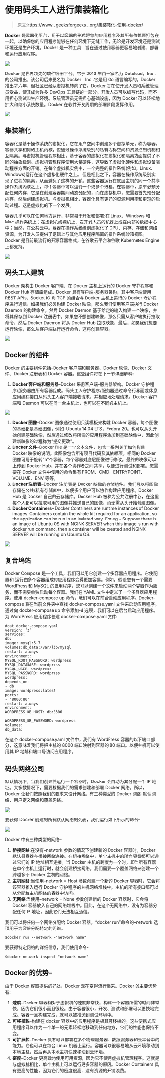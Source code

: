 # 使用码头工人进行集装箱化

> 原文:[https://www . geeksforgeeks . org/集装箱化-使用-docker/](https://www.geeksforgeeks.org/containerization-using-docker/)

**Docker** 是容器化平台，用于以容器的形式将您的应用程序及其所有依赖项打包在一起，以确保您的应用程序能够在任何环境下无缝工作，无论是开发环境还是测试环境还是生产环境。Docker 是一种工具，旨在通过使用容器更容易地创建、部署和运行应用程序。

![](img/8795e21ee73eb2d8353d93bad27c62e1.png)

Docker 是世界领先的软件容器平台。它于 2013 年由一家名为 Dotcloud，Inc .的公司推出，该公司后来更名为 Docker，Inc .它是用 Go 语言编写的。Docker 推出才六年，但社区已经从虚拟机转向了它。Docker 旨在使开发人员和系统管理员受益，使其成为许多 DevOps 工具链的一部分。开发人员可以编写代码，而不用担心测试和生产环境。系统管理员无需担心基础设施，因为 Docker 可以轻松地扩大和缩小系统数量。Docker 在软件开发周期的部署阶段发挥作用。

![](img/cbd6fae39cfe1123fb3fffb4e5aa5440.png)

## 集装箱化

容器化是基于操作系统的虚拟化，它在用户空间中创建多个虚拟单元，称为容器。容器共享相同的主机内核，但通过操作系统级别的私有名称空间和资源控制机制相互隔离。与虚拟机管理程序相比，基于容器的虚拟化在虚拟化和隔离方面提供了不同的抽象级别。虚拟机管理程序使用大量硬件，这导致了虚拟化硬件和虚拟设备驱动程序方面的开销。在每个虚拟机实例中，一个完整的操作系统(例如，Linux、Windows)运行在这个虚拟化硬件之上。
但是相比之下，容器在操作系统级别实现了进程的隔离，从而避免了这样的开销。这些容器运行在底层主机的同一个共享操作系统内核之上，每个容器中可以运行一个或多个进程。在容器中，您不必预分配任何内存，它是在创建容器期间动态分配的，而在虚拟机中，您需要首先预分配内存，然后创建虚拟机。与虚拟机相比，容器化具有更好的资源利用率和更短的启动过程。这是虚拟化的下一个发展。

容器几乎可以在任何地方运行，非常易于开发和部署:在 Linux、Windows 和 Mac 操作系统上；在虚拟机或裸机上、在开发人员的机器上或在内部的数据中心中；当然，在公共云中。容器在操作系统级别虚拟化了 CPU、内存、存储和网络资源，为开发人员提供了逻辑上与其他应用程序隔离的操作系统沙箱视图。Docker 是目前最流行的开源容器格式，在谷歌云平台和谷歌 Kubernetes Engine 上都支持。

![](img/2fdc8ee38aee063fd3ca39911876a28f.png)

## 码头工人建筑

Docker 架构由 Docker 客户端、在 Docker 主机上运行的 Docker 守护程序和 Docker Hub 存储库组成。Docker 具有客户端-服务器架构，其中客户端使用 REST APIs、Socket IO 和 TCP 的组合与 Docker 主机上运行的 Docker 守护程序进行通信。如果我们必须构建 Docker 映像，那么我们使用客户端执行 Docker Daemon 的构建命令，然后 Docker Daemon 基于给定的输入构建一个映像，并将其保存到 Docker 注册表中。如果您不想创建映像，那么只需从客户端执行拉取命令，然后 Docker Daemon 将从 Docker Hub 拉取映像，最后，如果我们想要运行映像，那么从客户端执行运行命令，这将创建容器。

![](img/40b11985778f4afc8fe49eefa186a2af.png)

## Docker 的组件

Docker 的主要组件包括–Docker 客户端和服务器、Docker 映像、Docker 文件、Docker 注册表和 Docker 容器。这些组件将在下一节详细解释:

1.  **Docker 客户端和服务器**–Docker 采用客户端-服务器架构。Docker 守护程序/服务器由所有容器组成。码头工人守护程序/服务器通过命令行界面或休息应用编程接口从码头工人客户端接收请求，并相应地处理请求。Docker 客户端和 Daemon 可以在同一台主机上，也可以在不同的主机上。

![](img/1d9489d510234d47e9ecbfde923d797f.png)

1.  **Docker 图像**–Docker 图像通过使用只读模板来构建 Docker 容器。每个图像的基础都是基础图像，例如–Ubuntu 14.04 LTS，Fedora 20。也可以从头开始创建基础映像，然后通过修改将所需的应用程序添加到基础映像中，因此创建新映像的过程称为“提交更改”。
2.  **Docker 文件**–Docker File 是一个文本文件，包含一系列关于如何构建 Docker 映像的说明。此图像包含所有项目代码及其依赖项。相同的 Docker 图像可用于旋转“n”个容器，每个容器对底层图像进行修改。最终的映像可以上传到 Docker Hub，并在各个协作者之间共享，以便进行测试和部署。您需要在 Docker 文件中使用的命令集有 FROM、CMD、ENTRYPOINT、VOLUME、ENV 等等。
3.  **Docker 注册表**–Docker 注册表是 Docker 映像的存储组件。我们可以将图像存储在公共/私有存储库中，以便多个用户可以协作构建应用程序。Docker Hub 是 Docker 自己的云存储库。Docker Hub 被称为公共注册中心，在这里每个人都可以拉取可用的图像并推送自己的图像，而无需从头开始创建图像。
4.  **Docker Containers**– Docker Containers are runtime instances of Docker images. Containers contain the whole kit required for an application, so the application can be run in an isolated way. For eg.- Suppose there is an image of Ubuntu OS with NGINX SERVER when this image is run with docker run command, then a container will be created and NGINX SERVER will be running on Ubuntu OS. 

![](img/7f6a83ae26aa5e17932f3cab3841a38b.png)

## 复合坞站

Docker Compose 是一个工具，我们可以用它创建一个多容器应用程序。它使配置和
运行由多个容器组成的应用程序变得更加容易。例如，假设您有一个需要 WordPress 和 MySQL 的应用程序，您可以创建一个文件来启动两个容器作为服务，而不需要单独启动每个容器。我们在 YAML 文件中定义了一个多容器应用程序。使用 docker-compose up 命令，我们可以在前台启动应用程序。Docker-compose 将在当前文件夹中查找 docker-compose.yaml 文件来启动应用程序。通过向 docker-compose up 命令添加-d 选项，我们可以在后台启动应用程序。为 WordPress 应用程序创建 docker-compose.yaml 文件:

```
#cat docker-compose.yaml
version: ’2’
services:
db:
image: mysql:5.7
volumes:db_data:/var/lib/mysql
restart: always
environment:
MYSQL_ROOT_PASSWORD: wordpress
MYSQL_DATABASE: wordpress
MYSQL_USER: wordpress
MYSQL_PASSWORD: wordpress
wordpress:
depends_on:
- db
image: wordpress:latest
ports:
- "8000:80"
restart: always
environment:
WORDPRESS_DB_HOST: db:3306

WORDPRESS_DB_PASSWORD: wordpress
volumes:
db_data:
```

在这个 docker-compose.yaml 文件中，我们有 WordPress 容器的以下端口部分，这意味着我们将把主机的 8000 端口映射到容器的 80 端口。以便主机可以使用其 IP 地址和端口号访问应用程序。

## 码头网络公司

默认情况下，当我们创建并运行一个容器时，Docker 会自动为其分配一个 IP 地址。大多数情况下，需要根据我们的需求创建和部署 Docker 网络。所以，Docker 让我们按照我们的要求来设计网络。有三种类型的 Docker 网络-默认网络、用户定义网络和覆盖网络。

![](img/1c952f3f57afaceabd23b4586708b130.png)

要获得 Docker 创建的所有默认网络的列表，我们运行如下所示的命令–

![](img/d6d57c1c9b3230d0cafdfa3bbd2c9a1d.png)

Docker 中有三种类型的网络–

1.  **桥接网络**:在没有–network 参数的情况下创建新的 Docker 容器时，Docker 默认将容器与桥接网络连接。在桥接网络中，单个主机中的所有容器都可以通过它们的 IP 地址相互连接。当 Docker 主机的跨度为一个时，即当所有容器在单个主机上运行时，就会创建桥接网络。我们需要一个覆盖网络来创建一个跨越多个 Docker 主机的网络。
2.  **主机网络**:当使用–network = Host 参数创建一个新的 Docker 容器时，它会将该容器推入运行 Docker 守护程序的主机网络堆栈中。主机的所有接口都可以从分配给主机网络的容器中访问。
3.  **无网络**:当使用–network = None 参数创建新的 Docker 容器时，它会将 Docker 容器放入自己的网络堆栈中。因此，在这个无网络中，没有为容器分配任何 IP 地址，因此它们无法相互通信。

我们可以将任何一个网络分配给 Docker 容器。“docker run”命令的–network 选项用于为容器分配特定的网络。

```
$docker run --network ="network name"
```

要获得特定网络的详细信息，我们使用命令-

```
$docker network inspect "network name"
```

## Docker 的优势–

由于 Docker 容器提供的好处，Docker 现在变得流行起来。Docker 的主要优势有:

1.  **速度**–Docker 容器相对于虚拟机的速度非常快。构建一个容器所需的时间非常快，因为它们很小而且很轻。由于容器很小，开发、测试和部署可以更快地完成。容器一旦构建完成，就可以被推送到测试环境中。
2.  **可移植性**–构建在 docker 容器中的应用程序是极其可移植的。这些便携式应用程序可以作为一个单一的元素轻松地移动到任何地方，它们的性能也保持不变。
3.  **可扩展性**–Docker 具有可以部署在多个物理服务器、数据服务器和云平台中的能力。它也可以在每台 Linux 机器上运行。容器可以很容易地从云环境移动到本地主机，然后再从本地主机快速移动到云环境。
4.  **密度**–Docker 更高效地使用可用资源，因为它不使用虚拟机管理程序。这就是与虚拟机相比，单个主机上可以运行更多容器的原因。Docker Containers 具有更高的性能，因为它们的密度很高，没有资源的开销浪费。